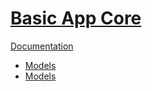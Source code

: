 [Basic App Core](http://basic-app.com/docs/core)
================================================

[Documentation](/docs)

  - [Models](/docs/core/models)
  - [Models](/docs/core/views)